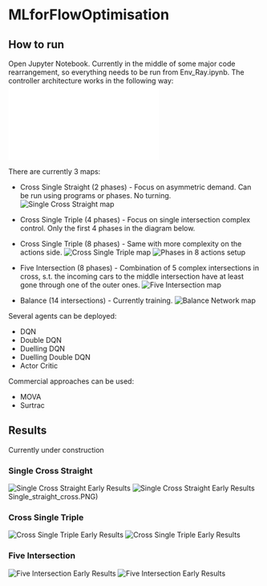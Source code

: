 # MLforFlowOptimisation


## How to run
Open Jupyter Notebook. Currently in the middle of some major code rearrangement, so everything needs to be run from Env_Ray.ipynb.
The controller architecture works in the following way:
 ![Controller Architecture](./md_pics/Interface2.pdf)


There are currently 3 maps:
 - Cross Single Straight (2 phases) - Focus on asymmetric demand. Can be run using programs or phases. No turning.
 ![Single Cross Straight map](./md_pics/Single_straight_cross.PNG)

 - Cross Single Triple (4 phases) - Focus on single intersection complex control. Only the first 4 phases in the diagram below.
 - Cross Single Triple (8 phases) - Same with more complexity on the actions side.
 ![Cross Single Triple map](./md_pics/Single_cross_triple.PNG)
 ![Phases in 8 actions setup](./md_pics/Triple_phase.PNG)
 
 - Five Intersection (8 phases) - Combination of 5 complex intersections in cross, s.t. the incoming cars to the middle intersection have at least gone through one of the outer ones.
 ![Five Intersection map](./md_pics/Five_intersection.PNG)
 
 - Balance (14 intersections) - Currently training.
  ![Balance Network map](./md_pics/Balance.PNG)

 Several agents can be deployed:
 - DQN
 - Double DQN
 - Duelling DQN
 - Duelling Double DQN
 - Actor Critic
 
 Commercial approaches can be used:
 - MOVA
 - Surtrac

## Results
Currently under construction

### Single Cross Straight
 ![Single Cross Straight Early Results](./md_pics/SCS_Delay.png)
 ![Single Cross Straight Early Results](./md_pics/SCS_Stop_Delay.png)
Single_straight_cross.PNG)

### Cross Single Triple
 ![Cross Single Triple Early Results](./md_pics/SCT_Delay.png)
 ![Cross Single Triple Early Results](./md_pics/SCT_Stop_Delay.png)

### Five Intersection
 ![Five Intersection Early Results](./md_pics/FI_Delay2.png)
 ![Five Intersection Early Results](./md_pics/FI_Stop_Delay2.png)


